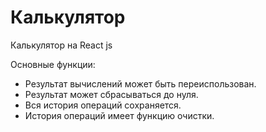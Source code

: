 # Калькулятор
Калькулятор на React js

Основные функции:
* Результат вычислений может быть переиспользован.
* Результат может сбрасываться до нуля.
* Вся история операций сохраняется.
* История операций имеет функцию очистки.
